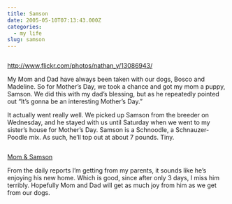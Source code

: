 ```yaml
---
title: Samson
date: 2005-05-10T07:13:43.000Z
categories:
  - my life
slug: samson
---
```

<div class="figure">
  <img alt="" src="http://photos9.flickr.com/13086943_2521e26417_m.jpg" />

  <p class="caption">
    <a class="reference external" href="http://www.flickr.com/photos/nathan_y/13086943/">http://www.flickr.com/photos/nathan_y/13086943/</a>
  </p>
</div>

My Mom and Dad have always been taken with our dogs, Bosco and Madeline. So for Mother’s Day, we took a chance and got my mom a puppy, Samson. We did this with my dad’s blessing, but as he repeatedly pointed out “It’s gonna be an interesting Mother’s Day.”

It actually went really well. We picked up Samson from the breeder on Wednesday, and he stayed with us until Saturday when we went to my sister’s house for Mother’s Day. Samson is a Schnoodle, a Schnauzer-Poodle mix. As such, he’ll top out at about 7 pounds. Tiny.

<div class="figure">
  <img alt="" src="http://photos10.flickr.com/13088684_47587c31c1_m.jpg" />

  <p class="caption">
    <a class="reference external" href="http://www.flickr.com/photos/nathan_y/13088684/">Mom <span class="amp">&</span> Samson</a>
  </p>
</div>

From the daily reports I’m getting from my parents, it sounds like he’s enjoying his new home. Which is good, since after only 3 days, I miss him terribly. Hopefully Mom and Dad will get as much joy from him as we get from our dogs.


